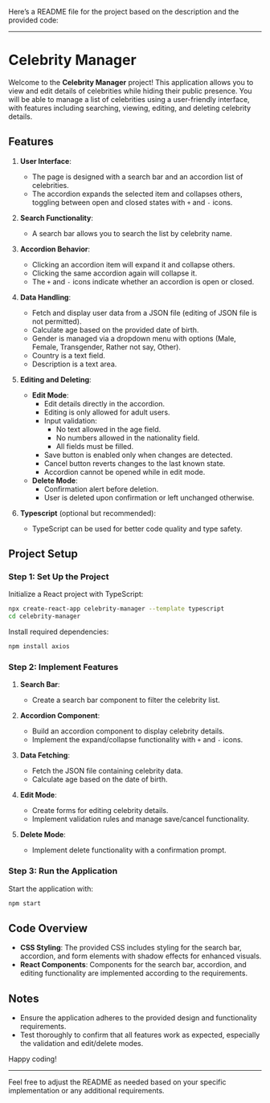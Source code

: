 Here’s a README file for the project based on the description and the provided code:

---

# Celebrity Manager

Welcome to the **Celebrity Manager** project! This application allows you to view and edit details of celebrities while hiding their public presence. You will be able to manage a list of celebrities using a user-friendly interface, with features including searching, viewing, editing, and deleting celebrity details.

## Features

1. **User Interface**: 
   - The page is designed with a search bar and an accordion list of celebrities.
   - The accordion expands the selected item and collapses others, toggling between open and closed states with `+` and `-` icons.

2. **Search Functionality**: 
   - A search bar allows you to search the list by celebrity name.

3. **Accordion Behavior**:
   - Clicking an accordion item will expand it and collapse others.
   - Clicking the same accordion again will collapse it.
   - The `+` and `-` icons indicate whether an accordion is open or closed.

4. **Data Handling**:
   - Fetch and display user data from a JSON file (editing of JSON file is not permitted).
   - Calculate age based on the provided date of birth.
   - Gender is managed via a dropdown menu with options (Male, Female, Transgender, Rather not say, Other).
   - Country is a text field.
   - Description is a text area.

5. **Editing and Deleting**:
   - **Edit Mode**:
     - Edit details directly in the accordion.
     - Editing is only allowed for adult users.
     - Input validation: 
       - No text allowed in the age field.
       - No numbers allowed in the nationality field.
       - All fields must be filled.
     - Save button is enabled only when changes are detected.
     - Cancel button reverts changes to the last known state.
     - Accordion cannot be opened while in edit mode.
   - **Delete Mode**:
     - Confirmation alert before deletion.
     - User is deleted upon confirmation or left unchanged otherwise.

6. **Typescript** (optional but recommended):
   - TypeScript can be used for better code quality and type safety.

## Project Setup

### Step 1: Set Up the Project

Initialize a React project with TypeScript:

```bash
npx create-react-app celebrity-manager --template typescript
cd celebrity-manager
```

Install required dependencies:

```bash
npm install axios
```

### Step 2: Implement Features

1. **Search Bar**:
   - Create a search bar component to filter the celebrity list.

2. **Accordion Component**:
   - Build an accordion component to display celebrity details.
   - Implement the expand/collapse functionality with `+` and `-` icons.

3. **Data Fetching**:
   - Fetch the JSON file containing celebrity data.
   - Calculate age based on the date of birth.

4. **Edit Mode**:
   - Create forms for editing celebrity details.
   - Implement validation rules and manage save/cancel functionality.

5. **Delete Mode**:
   - Implement delete functionality with a confirmation prompt.

### Step 3: Run the Application

Start the application with:

```bash
npm start
```

## Code Overview

- **CSS Styling**: The provided CSS includes styling for the search bar, accordion, and form elements with shadow effects for enhanced visuals.
- **React Components**: Components for the search bar, accordion, and editing functionality are implemented according to the requirements.

## Notes

- Ensure the application adheres to the provided design and functionality requirements.
- Test thoroughly to confirm that all features work as expected, especially the validation and edit/delete modes.

Happy coding!

---

Feel free to adjust the README as needed based on your specific implementation or any additional requirements.
